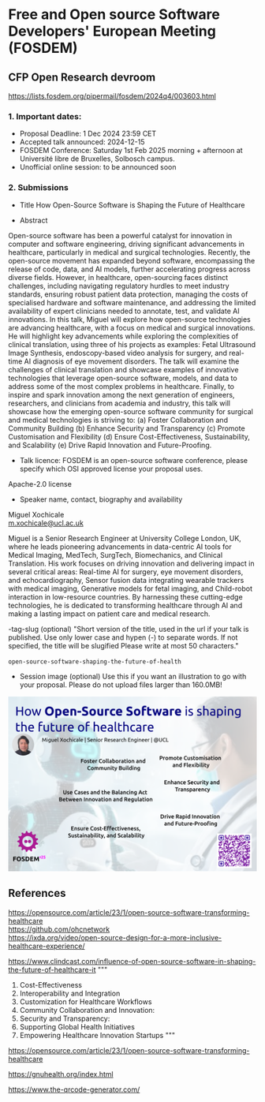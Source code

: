 # Free and Open source Software Developers' European Meeting (FOSDEM) 

## CFP Open Research devroom
https://lists.fosdem.org/pipermail/fosdem/2024q4/003603.html 

### 1. Important dates:
- Proposal Deadline: 1 Dec 2024 23:59 CET
- Accepted talk announced: 2024-12-15
- FOSDEM Conference: Saturday 1st Feb 2025 morning + afternoon at Université libre de Bruxelles, Solbosch campus.
- Unofficial online session: to be announced soon

### 2. Submissions
- Title
How Open-Source Software is Shaping the Future of Healthcare

- Abstract

Open-source software has been a powerful catalyst for innovation in computer and software engineering, driving significant advancements in healthcare, particularly in medical and surgical technologies. 
Recently, the open-source movement has expanded beyond software, encompassing the release of code, data, and AI models, further accelerating progress across diverse fields. 
However, in healthcare, open-sourcing faces distinct challenges, including navigating regulatory hurdles to meet industry standards, ensuring robust patient data protection, managing the costs of specialised hardware and software maintenance, and addressing the limited availability of expert clinicians needed to annotate, test, and validate AI innovations.
In this talk, Miguel will explore how open-source technologies are advancing healthcare, with a focus on medical and surgical innovations. 
He will highlight key advancements while exploring the complexities of clinical translation, using three of his projects as examples: Fetal Ultrasound Image Synthesis, endoscopy-based video analysis for surgery, and real-time AI diagnosis of eye movement disorders.
The talk will examine the challenges of clinical translation and showcase examples of innovative technologies that leverage open-source software, models, and data to address some of the most complex problems in healthcare.
Finally, to inspire and spark innovation among the next generation of engineers, researchers, and clinicians from academia and industry, this talk will showcase how the emerging open-source software community for surgical and medical technologies is striving to:
(a) Foster Collaboration and Community Building
(b) Enhance Security and Transparency
(c) Promote Customisation and Flexibility
(d) Ensure Cost-Effectiveness, Sustainability, and Scalability
(e) Drive Rapid Innovation and Future-Proofing.


- Talk licence: FOSDEM is an open-source software conference, please specify which OSI approved license your proposal uses.   

Apache-2.0 license

- Speaker name, contact, biography and availability

Miguel Xochicale   
m.xochicale@ucl.ac.uk

Miguel is a Senior Research Engineer at University College London, UK, where he leads pioneering advancements in data-centric AI tools for Medical Imaging, MedTech, SurgTech, Biomechanics, and Clinical Translation. His work focuses on driving innovation and delivering impact in several critical areas: Real-time AI for surgery, eye movement disorders, and echocardiography, Sensor fusion data integrating wearable trackers with medical imaging, Generative models for fetal imaging, and Child-robot interaction in low-resource countries. By harnessing these cutting-edge technologies, he is dedicated to transforming healthcare through AI and making a lasting impact on patient care and medical research.

-tag-slug (optional)
"Short version of the title, used in the url if your talk is published. Use only lower case and hypen (-) to separate words. If not specified, the title will be slugified Please write at most 50 characters."   

`open-source-software-shaping-the-future-of-health`


- Session image (optional)
Use this if you want an illustration to go with your proposal. Please do not upload files larger than 160.0MB!

![fig](session-image.png)



## References

https://opensource.com/article/23/1/open-source-software-transforming-healthcare  
https://github.com/ohcnetwork  
https://ixda.org/video/open-source-design-for-a-more-inclusive-healthcare-experience/   

https://www.clindcast.com/influence-of-open-source-software-in-shaping-the-future-of-healthcare-it
"""
1. Cost-Effectiveness
2. Interoperability and Integration
3. Customization for Healthcare Workflows
4. Community Collaboration and Innovation:
5. Security and Transparency:
6. Supporting Global Health Initiatives
7. Empowering Healthcare Innovation Startups
"""

https://opensource.com/article/23/1/open-source-software-transforming-healthcare


https://gnuhealth.org/index.html

https://www.the-qrcode-generator.com/



